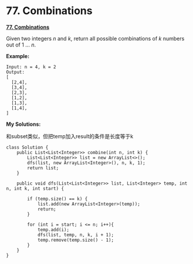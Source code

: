 # 77. Combinations

[ **77. Combinations**](https://leetcode.com/problems/combinations/description/)

Given two integers _n_ and _k_, return all possible combinations of _k_ numbers out of 1 ... _n_.

**Example:**

```text
Input: n = 4, k = 2
Output:
[
  [2,4],
  [3,4],
  [2,3],
  [1,2],
  [1,3],
  [1,4],
]
```

**My Solutions:**

和subset类似，但把temp加入result的条件是长度等于k

```text
class Solution {
    public List<List<Integer>> combine(int n, int k) {
        List<List<Integer>> list = new ArrayList<>();
        dfs(list, new ArrayList<Integer>(), n, k, 1);
        return list;
    }
    
    public void dfs(List<List<Integer>> list, List<Integer> temp, int n, int k, int start) {
        
        if (temp.size() == k) {
            list.add(new ArrayList<Integer>(temp));
            return;
        }
        
        for (int i = start; i <= n; i++){
            temp.add(i);
            dfs(list, temp, n, k, i + 1);
            temp.remove(temp.size() - 1);
        }
    }
}
```

